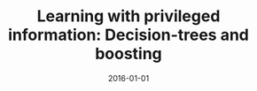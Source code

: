 ---
title: "Learning with privileged information: Decision-trees and boosting"
collection: publications
permalink: /publication/2016-01-01-Learning-with-privileged-information-Decision-trees-and-boosting
date: 2016-01-01
venue: 'Proc. Int. Joint Conf. Artif. Intell. Workshop'
---